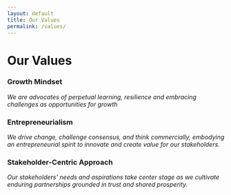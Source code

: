 ```yaml
---
layout: default
title: Our Values
permalink: /values/
---
```


# Our Values

### Growth Mindset

_We are advocates of perpetual learning, resilience and embracing challenges as opportunities for growth_


### Entrepreneurialism

_We drive change, challenge consensus, and think commercially, embodying an entrepreneurial spirit to innovate and create value for our stakeholders._



### Stakeholder-Centric Approach
_Our stakeholders' needs and aspirations take center stage as we cultivate enduring partnerships grounded in trust and shared prosperity._  
